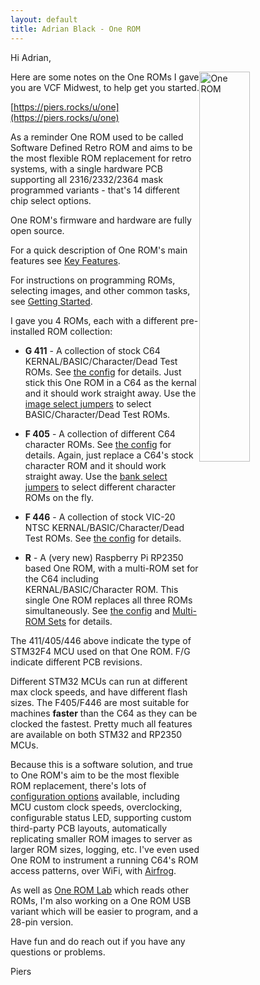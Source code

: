 ```yaml
---
layout: default
title: Adrian Black - One ROM
---
```

Hi Adrian,

<img src="https://raw.githubusercontent.com/piersfinlayson/one-rom/main/docs/images/one-rom-24-pin-rp2350-rev-a-side.png" alt="One ROM" width="40%" style="float: right;">

Here are some notes on the One ROMs I gave you are VCF Midwest, to help get you started.

[https://piers.rocks/u/one](https://piers.rocks/u/one)

As a reminder One ROM used to be called Software Defined Retro ROM and aims to be the most flexible ROM replacement for retro systems, with a single hardware PCB supporting all 2316/2332/2364 mask programmed variants - that's 14 different chip select options.

One ROM's firmware and hardware are fully open source.

For a quick description of One ROM's main features see [Key Features](https://github.com/piersfinlayson/one-rom/tree/main/README.md#key-features).

For instructions on programming ROMs, selecting images, and other common tasks, see [Getting Started](https://github.com/piersfinlayson/one-rom/tree/main/docs/GETTING-STARTED.md).

I gave you 4 ROMs, each with a different pre-installed ROM collection:

- **G 411** - A collection of stock C64 KERNAL/BASIC/Character/Dead Test ROMs.  See [the config](https://github.com/piersfinlayson/one-rom/tree/main/config/c64-no-destestmax.mk) for details.  Just stick this One ROM in a C64 as the kernal and it should work straight away.  Use the [image select jumpers](https://github.com/piersfinlayson/one-rom/tree/main/docs/GETTING-STARTED.md#image-selection) to select BASIC/Character/Dead Test ROMs.

- **F 405** - A collection of different C64 character ROMs.  See [the config](https://github.com/piersfinlayson/one-rom/tree/main/config/bank-c64-char-fun.mk) for details.  Again, just replace a C64's stock character ROM and it should work straight away.  Use the [bank select jumpers](https://github.com/piersfinlayson/one-rom/tree/main/docs/GETTING-STARTED.md#bank-selection) to select different character ROMs on the fly.

- **F 446** - A collection of stock VIC-20 NTSC KERNAL/BASIC/Character/Dead Test ROMs.  See [the config](https://github.com/piersfinlayson/one-rom/tree/main/config/vic20-ntsc.mk) for details.

- **R** - A (very new) Raspberry Pi RP2350 based One ROM, with a multi-ROM set for the C64 including KERNAL/BASIC/Character ROM.  This single One ROM replaces all three ROMs simultaneously.  See [the config](https://github.com/piersfinlayson/one-rom/tree/main/config/set-c64.mk) and [Multi-ROM Sets](https://github.com/piersfinlayson/one-rom/tree/main/docs/GETTING-STARTED.md#multi-rom-sets) for details.

The 411/405/446 above indicate the type of STM32F4 MCU used on that One ROM.  F/G indicate different PCB revisions.

Different STM32 MCUs can run at different max clock speeds, and have different flash sizes.  The F405/F446 are most suitable for machines **faster** than the C64 as they can be clocked the fastest.  Pretty much all features are available on both STM32 and RP2350 MCUs.

Because this is a software solution, and true to One ROM's aim to be the most flexible ROM replacement, there's lots of [configuration options](https://github.com/piersfinlayson/one-rom/tree/main/docs/CONFIGURATION.md) available, including MCU custom clock speeds, overclocking, configurable status LED, supporting custom third-party PCB layouts, automatically replicating smaller ROM images to server as larger ROM sizes, logging, etc.  I've even used One ROM to instrument a running C64's ROM access patterns, over WiFi, with [Airfrog](https://github.com/piersfinlayson/airfrog/blob/main/README.md#example-use-case---remote-telemetry).

As well as [One ROM Lab](https://github.com/piersfinlayson/one-rom/tree/main/rust/lab/README.md) which reads other ROMs, I'm also working on a One ROM USB variant which will be easier to program, and a 28-pin version.

Have fun and do reach out if you have any questions or problems.

Piers
